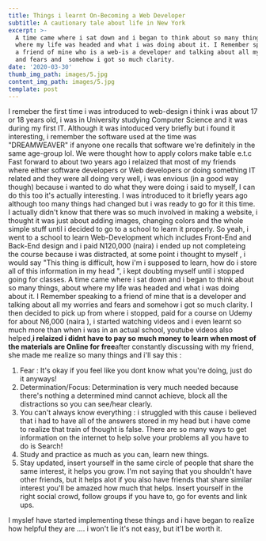 ```yaml
---
title: Things i learnt On-Becoming a Web Developer
subtitle: A cautionary tale about life in New York
excerpt: >-
  A time came where i sat down and i began to think about so many things, about
  where my life was headed and what i was doing about it. I Remember speaking to
  a friend of mine who is a web-is a developer and talking about all my worries
  and fears and  somehow i got so much clarity.
date: '2020-03-30'
thumb_img_path: images/5.jpg
content_img_path: images/5.jpg
template: post
---
```

I remeber the first time i was introduced to web-design i think i was about 17 or 18 years old, i was in University studying Computer Science  and it was during my first IT. Although it was intoduced very briefly but i found it interesting, i remember the software used at the time was "DREAMWEAVER" if anyone one recalls that software we're definitely in the same age-group lol. We were thought how to apply colors make table e.t.c 
Fast forward to about two years ago i relaized that most of my friends where either software developers or Web developers or doing something IT related and they were all doing very well, i was envious (in a good way though) because i wanted to do what they were doing i said to myself, I can do this too it's actually interesting. I was introduced to it briefly years ago although too many things had changed but i was ready to go for it this time. I actually didn't know that there was so much involved in making a website, i thought it was just about adding images, changing colors and the whole simple stuff until i decided to go to a school to learn it properly. So yeah, i went to a school to learn Web-Development which includes Front-End and Back-End design and i paid N120,000 (naira) i ended up not completeing the course because i was distracted, at some point i thought to myself , i would say "This thing is difficult, how i'm i supposed to learn, how do i store all of this information in my head ", i kept doubting myself until i stopped going for classes.
A time came where i sat down and i began to think about so many things, about where my life was headed and what i was doing about it. I Remember speaking to a friend of mine that is a developer and talking about all my worries and fears and  somehow i got so much clarity. I then decided to pick up from where i stopped,  paid for a course on Udemy for about  N6,000 (naira ), i started watching videos and i even  learnt so much more than when i was in an actual school, youtube videos also helped,**i relaized i didnt have to pay so much money to learn when most of the materials are Online for free**after constantly discussing with my friend, she made me realize so many things and i'll say this :
1. Fear : It's okay if you feel like you dont know what you're doing, just do it anyways! 
2. Determination/Focus: Determination is very much needed because there's nothing a determined mind cannot achieve, block all the distractions so you can see/hear clearly.
3. You can't always know everything : i struggled with this cause i believed that i had to have all of the answers stored in my head but i have come to realize that train of thought is false. There are so many ways to get information on the internet to help solve your problems all you have to do is Search!
4. Study and practice as much as you can, learn new things.
5.  Stay updated, insert yourself in the same circle of people that share the same interest, it helps you grow. I'm not saying that you shouldn't have other friends, but it helps alot if you also have friends that share similar interest you'll be amazed how much that helps. Insert yourself in the right social crowd, follow groups if you have to, go for events and link ups.

I myslef have started implementing these things and i have began to realize how helpful they are .... i won't lie it's not easy, but it'l be worth it.